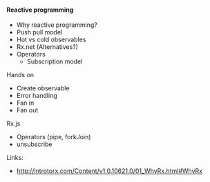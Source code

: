 #### Reactive programming
- Why reactive programming?
- Push pull model
- Hot vs cold observables
- Rx.net (Alternatives?)
- Operators
  - Subscription model
  
  
Hands on
- Create observable 
- Error handling
- Fan in
- Fan out

Rx.js
- Operators (pipe, forkJoin)
- unsubscribe

Links:
- http://introtorx.com/Content/v1.0.10621.0/01_WhyRx.html#WhyRx
